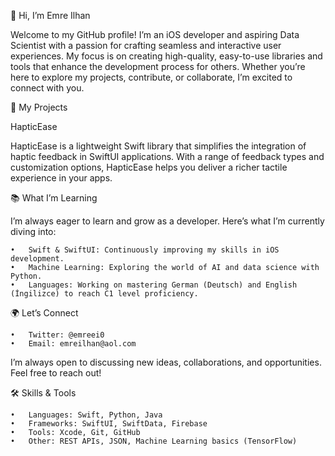 👋 Hi, I’m Emre Ilhan

Welcome to my GitHub profile! I’m an iOS developer and aspiring Data Scientist with a passion for crafting seamless and interactive user experiences. My focus is on creating high-quality, easy-to-use libraries and tools that enhance the development process for others. Whether you’re here to explore my projects, contribute, or collaborate, I’m excited to connect with you.

🚀 My Projects

HapticEase

HapticEase is a lightweight Swift library that simplifies the integration of haptic feedback in SwiftUI applications. With a range of feedback types and customization options, HapticEase helps you deliver a richer tactile experience in your apps.

📚 What I’m Learning

I’m always eager to learn and grow as a developer. Here’s what I’m currently diving into:

	•	Swift & SwiftUI: Continuously improving my skills in iOS development.
	•	Machine Learning: Exploring the world of AI and data science with Python.
	•	Languages: Working on mastering German (Deutsch) and English (İngilizce) to reach C1 level proficiency.

🌍 Let’s Connect

	•	Twitter: @emreei0
	•	Email: emreilhan@aol.com

I’m always open to discussing new ideas, collaborations, and opportunities. Feel free to reach out!

🛠️ Skills & Tools

	•	Languages: Swift, Python, Java
	•	Frameworks: SwiftUI, SwiftData, Firebase
	•	Tools: Xcode, Git, GitHub
	•	Other: REST APIs, JSON, Machine Learning basics (TensorFlow)

